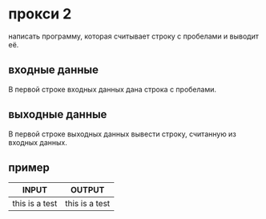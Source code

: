 # прокси 2

написать программу, которая считывает строку с пробелами и выводит её.

## входные данные

В первой строке входных данных дана строка с пробелами.

## выходные данные

В первой строке выходных данных вывести строку, считанную из входных данных.

## пример

| INPUT | OUTPUT |
| ----- | ------ |
| this is a test | this is a test |

